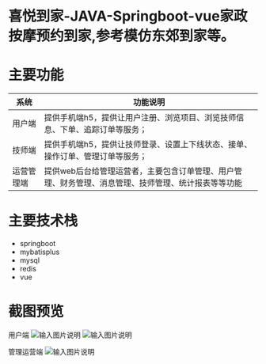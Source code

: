 # 喜悦到家-JAVA-Springboot-vue家政按摩预约到家,参考模仿东郊到家等。


# 主要功能

| 系统  | 功能说明  |
|---|---|
| 用户端  | 提供手机端h5，提供让用户注册、浏览项目、浏览技师信息、下单、追踪订单等服务；  |
| 技师端  | 提供手机端h5，提供让技师登录、设置上下线状态、接单、操作订单、管理订单等服务；  |
| 运营管理端  | 提供web后台给管理运营者，主要包含订单管理、用户管理、财务管理、消息管理、技师管理、统计报表等等功能  |


# 主要技术栈

- springboot
- mybatisplus
- mysql
- redis
- vue


# 截图预览
用户端
![输入图片说明](%E6%88%AA%E5%9B%BE/%E5%90%881.jpg)
![输入图片说明](%E6%88%AA%E5%9B%BE/%E5%90%882.jpg)

管理运营端
![输入图片说明](%E6%88%AA%E5%9B%BE/%E6%8A%80%E5%B8%88%E5%88%97%E8%A1%A8.jpg)
